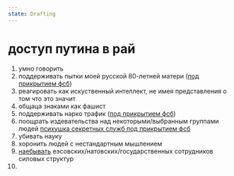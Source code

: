 ```yaml
---
state: Drafting
---
```

# доступ путина в рай

1. умно говорить 
2. поддерживать пытки моей русской 80-летней матери ([под прикрытием фсб](/axis9/issues/ss/inter_fss_hate))
4. реагировать как искуственный интеллект, не имея представления о том что это значит
5. общаца знаками как фашист
6. поддерживать нарко трафик  ([под прикрытием фсб](/axis9/issues/ss/inter_fss_hate))
7. поощрать издевательства над некоторыми/выбранным группами людей [психушка секретных служб под прикрытием фсб](/axis9/issues/ss/automated_psy_machine)
8. убивать науку
9. хоронить людей с нестандартным мышлением
10. [наебывать](/axis9/issues/ss/ss_sbor_programm) еэсовских/натовских/государственных сотрудников  силовых структур
11. 